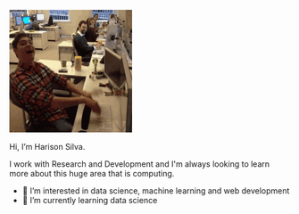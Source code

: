 ![meme](work-hard-office.gif)

Hi, I’m Harison Silva.

I work with Research and Development and I'm always looking to learn more about this huge area that is computing.

- 👀 I’m interested in data science, machine learning and web development
- 🌱 I’m currently learning data science
